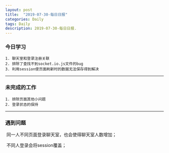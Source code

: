 ```yaml
---
layout: post
title:  "2019-07-30-每日日报"
categories: Daily
tags: Daily
description: 2019-07-30-每日日报.
---
```


### 今日学习

	1. 聊天室和登录注册关联
 	2. 排除了查找不到socket.io.js文件的bug
 	3. 利用session使页面刷新时的数据无法保存得到解决

---

### 未完成的工作

	1. 排除页面其他小问题
 	2. 登录状态的保持

---

### 遇到问题

​	同一人不同页面登录聊天室，也会使得聊天室人数增加；

​	不同人登录会将session覆盖；